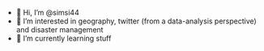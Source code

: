 - 👋 Hi, I’m @simsi44
- 👀 I’m interested in geography, twitter (from a data-analysis perspective) and disaster management
- 🌱 I’m currently learning stuff

<!---
simsi44/simsi44 is a ✨ special ✨ repository because its `README.md` (this file) appears on your GitHub profile.
You can click the Preview link to take a look at your changes.
--->
